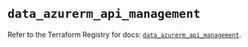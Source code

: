 # `data_azurerm_api_management`

Refer to the Terraform Registry for docs: [`data_azurerm_api_management`](https://registry.terraform.io/providers/hashicorp/azurerm/3.105.0/docs/data-sources/api_management).
